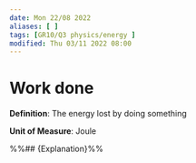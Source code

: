 ```yaml
---
date: Mon 22/08 2022
aliases: [ ]
tags: [GR10/Q3 physics/energy ]
modified: Thu 03/11 2022 08:00
---
```

# Work done
**Definition**: The energy lost by doing something

**Unit of Measure**: Joule

%%## {Explanation}%%